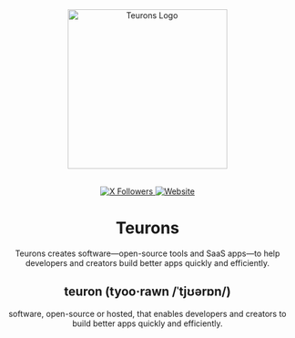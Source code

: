 <div align="center">
  <a href="https://teurons.com" target="_blank">
    <picture>
      <source media="(prefers-color-scheme: dark)" srcset="https://avatars.githubusercontent.com/u/78248386?s=400&u=652041e8559e1f1d92a711d959beccd30b417186&v=4">
      <img alt="Teurons Logo" src="https://avatars.githubusercontent.com/u/78248386?s=400&u=652041e8559e1f1d92a711d959beccd30b417186&v=4" width="280"/>
    </picture>
  </a>
</div>

<br/>

<p align="center">
  <a href="https://x.com/teurons">
    <img src="https://img.shields.io/twitter/follow/teurons?label=X%20Followers&style=social" alt="X Followers">
  </a>
  <a href="https://teurons.com">
    <img src="https://img.shields.io/badge/Docs-Available-blue" alt="Website">
  </a>
</p>

<h1 align="center">Teurons</h1>

<div align="center">
Teurons creates software—open-source tools and SaaS apps—to help developers and creators build better apps quickly and efficiently.
</div>

<div align="center">
<h2 align="center">teuron (tyoo·rawn /ˈtjʊərɒn/)</h2>
software, open-source or hosted, that enables developers and creators to build better apps quickly and efficiently.
</div>

